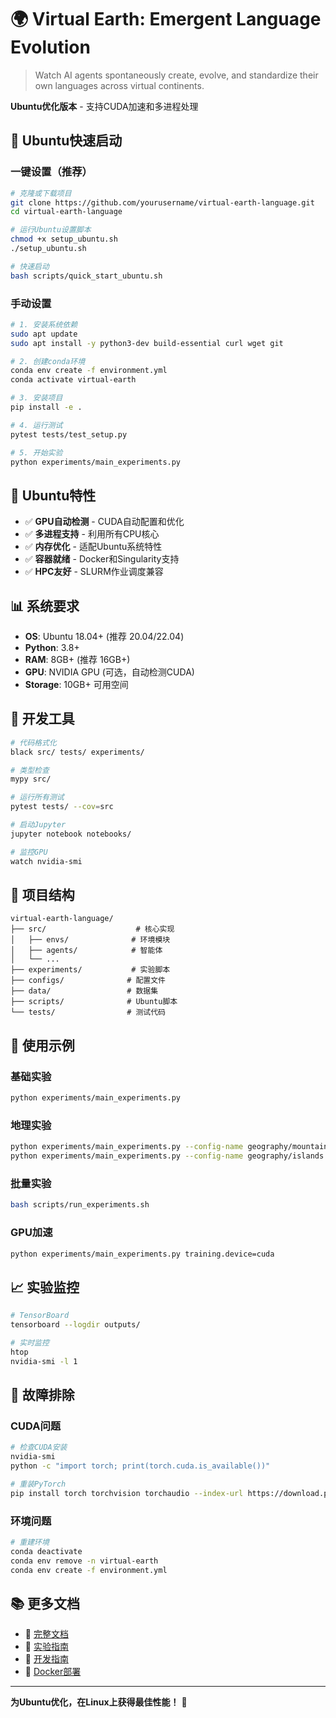 # 🌍 Virtual Earth: Emergent Language Evolution

> Watch AI agents spontaneously create, evolve, and standardize their own languages across virtual continents.

**Ubuntu优化版本** - 支持CUDA加速和多进程处理

## 🚀 Ubuntu快速启动

### 一键设置（推荐）
```bash
# 克隆或下载项目
git clone https://github.com/yourusername/virtual-earth-language.git
cd virtual-earth-language

# 运行Ubuntu设置脚本
chmod +x setup_ubuntu.sh
./setup_ubuntu.sh

# 快速启动
bash scripts/quick_start_ubuntu.sh
```

### 手动设置
```bash
# 1. 安装系统依赖
sudo apt update
sudo apt install -y python3-dev build-essential curl wget git

# 2. 创建conda环境
conda env create -f environment.yml
conda activate virtual-earth

# 3. 安装项目
pip install -e .

# 4. 运行测试
pytest tests/test_setup.py

# 5. 开始实验
python experiments/main_experiments.py
```

## 🎯 Ubuntu特性

- ✅ **GPU自动检测** - CUDA自动配置和优化
- ✅ **多进程支持** - 利用所有CPU核心
- ✅ **内存优化** - 适配Ubuntu系统特性
- ✅ **容器就绪** - Docker和Singularity支持
- ✅ **HPC友好** - SLURM作业调度兼容

## 📊 系统要求

- **OS**: Ubuntu 18.04+ (推荐 20.04/22.04)
- **Python**: 3.8+
- **RAM**: 8GB+ (推荐 16GB+)
- **GPU**: NVIDIA GPU (可选，自动检测CUDA)
- **Storage**: 10GB+ 可用空间

## 🔧 开发工具

```bash
# 代码格式化
black src/ tests/ experiments/

# 类型检查
mypy src/

# 运行所有测试
pytest tests/ --cov=src

# 启动Jupyter
jupyter notebook notebooks/

# 监控GPU
watch nvidia-smi
```

## 📁 项目结构

```
virtual-earth-language/
├── src/                    # 核心实现
│   ├── envs/              # 环境模块
│   ├── agents/            # 智能体
│   └── ...
├── experiments/           # 实验脚本  
├── configs/              # 配置文件
├── data/                 # 数据集
├── scripts/              # Ubuntu脚本
└── tests/                # 测试代码
```

## 🚀 使用示例

### 基础实验
```bash
python experiments/main_experiments.py
```

### 地理实验
```bash
python experiments/main_experiments.py --config-name geography/mountains
python experiments/main_experiments.py --config-name geography/islands
```

### 批量实验
```bash
bash scripts/run_experiments.sh
```

### GPU加速
```bash
python experiments/main_experiments.py training.device=cuda
```

## 📈 实验监控

```bash
# TensorBoard
tensorboard --logdir outputs/

# 实时监控
htop
nvidia-smi -l 1
```

## 🐛 故障排除

### CUDA问题
```bash
# 检查CUDA安装
nvidia-smi
python -c "import torch; print(torch.cuda.is_available())"

# 重装PyTorch
pip install torch torchvision torchaudio --index-url https://download.pytorch.org/whl/cu118
```

### 环境问题
```bash
# 重建环境
conda deactivate
conda env remove -n virtual-earth
conda env create -f environment.yml
```

## 📚 更多文档

- 📖 [完整文档](docs/)
- 🧪 [实验指南](docs/experiments.md)
- 🔧 [开发指南](docs/development.md)
- 🐳 [Docker部署](web/docker/)

---

**为Ubuntu优化，在Linux上获得最佳性能！** 🐧
